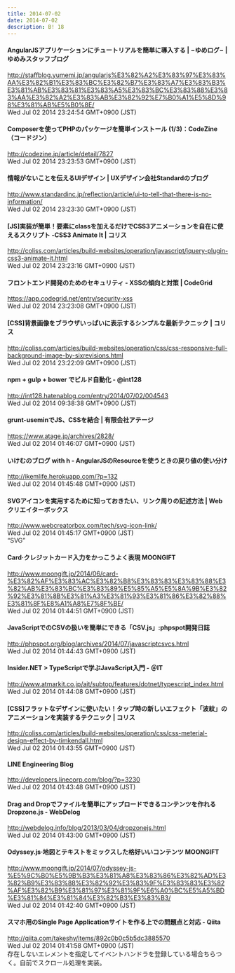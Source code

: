 ```yaml
---
title: 2014-07-02
date: 2014-07-02
description: B! 18
---
```


#### AngularJSアプリケーションにチュートリアルを簡単に導入する | −ゆめログ− | ゆめみスタッフブログ
http://staffblog.yumemi.jp/angularjs%E3%82%A2%E3%83%97%E3%83%AA%E3%82%B1%E3%83%BC%E3%82%B7%E3%83%A7%E3%83%B3%E3%81%AB%E3%83%81%E3%83%A5%E3%83%BC%E3%83%88%E3%83%AA%E3%82%A2%E3%83%AB%E3%82%92%E7%B0%A1%E5%8D%98%E3%81%AB%E5%B0%8E/<br>
Wed Jul 02 2014 23:24:54 GMT+0900 (JST)<br>


#### Composerを使ってPHPのパッケージを簡単インストール (1/3)：CodeZine（コードジン）
http://codezine.jp/article/detail/7827<br>
Wed Jul 02 2014 23:23:53 GMT+0900 (JST)<br>


#### 情報がないことを伝えるUIデザイン | UXデザイン会社Standardのブログ
http://www.standardinc.jp/reflection/article/ui-to-tell-that-there-is-no-information/<br>
Wed Jul 02 2014 23:23:30 GMT+0900 (JST)<br>


####   [JS]実装が簡単！要素にclassを加えるだけでCSS3アニメーションを自在に使えるスクリプト -CSS3 Animate It | コリス
http://coliss.com/articles/build-websites/operation/javascript/jquery-plugin-css3-animate-it.html<br>
Wed Jul 02 2014 23:23:16 GMT+0900 (JST)<br>


#### フロントエンド開発のためのセキュリティ - XSSの傾向と対策 | CodeGrid
https://app.codegrid.net/entry/security-xss<br>
Wed Jul 02 2014 23:23:08 GMT+0900 (JST)<br>


####   [CSS]背景画像をブラウザいっぱいに表示するシンプルな最新テクニック | コリス
http://coliss.com/articles/build-websites/operation/css/css-responsive-full-background-image-by-sixrevisions.html<br>
Wed Jul 02 2014 23:22:09 GMT+0900 (JST)<br>


#### npm + gulp + bower でビルド自動化 - @int128
http://int128.hatenablog.com/entry/2014/07/02/004543<br>
Wed Jul 02 2014 09:38:38 GMT+0900 (JST)<br>


#### grunt-useminでJS、CSSを結合 | 有限会社アテージ
https://www.atage.jp/archives/2828/<br>
Wed Jul 02 2014 01:46:07 GMT+0900 (JST)<br>


#### いけむのブログ with h - AngularJSのResourceを使うときの戻り値の使い分け
http://ikemlife.herokuapp.com/?p=132<br>
Wed Jul 02 2014 01:45:48 GMT+0900 (JST)<br>


#### SVGアイコンを実用するために知っておきたい、リンク周りの記述方法 | Webクリエイターボックス
http://www.webcreatorbox.com/tech/svg-icon-link/<br>
Wed Jul 02 2014 01:45:17 GMT+0900 (JST)<br>
“SVG”


#### Card·クレジットカード入力をかっこうよく表現 MOONGIFT
http://www.moongift.jp/2014/06/card-%E3%82%AF%E3%83%AC%E3%82%B8%E3%83%83%E3%83%88%E3%82%AB%E3%83%BC%E3%83%89%E5%85%A5%E5%8A%9B%E3%82%92%E3%81%8B%E3%81%A3%E3%81%93%E3%81%86%E3%82%88%E3%81%8F%E8%A1%A8%E7%8F%BE/<br>
Wed Jul 02 2014 01:44:51 GMT+0900 (JST)<br>


#### JavaScriptでのCSVの扱いを簡単にできる「CSV.js」:phpspot開発日誌
http://phpspot.org/blog/archives/2014/07/javascriptcsvcs.html<br>
Wed Jul 02 2014 01:44:43 GMT+0900 (JST)<br>


####  Insider.NET > TypeScriptで学ぶJavaScript入門 - ＠IT
http://www.atmarkit.co.jp/ait/subtop/features/dotnet/typescript_index.html<br>
Wed Jul 02 2014 01:44:08 GMT+0900 (JST)<br>


####   [CSS]フラットなデザインに使いたい！タップ時の新しいエフェクト「波紋」のアニメーションを実装するテクニック | コリス
http://coliss.com/articles/build-websites/operation/css/css-meterial-design-effect-by-timkendall.html<br>
Wed Jul 02 2014 01:43:55 GMT+0900 (JST)<br>


#### LINE Engineering Blog
http://developers.linecorp.com/blog/?p=3230<br>
Wed Jul 02 2014 01:43:48 GMT+0900 (JST)<br>


#### Drag and Dropでファイルを簡単にアップロードできるコンテンツを作れるDropzone.js - WebDelog
http://webdelog.info/blog/2013/03/04/dropzonejs.html<br>
Wed Jul 02 2014 01:43:00 GMT+0900 (JST)<br>


#### Odyssey.js·地図とテキストをミックスした格好いいコンテンツ MOONGIFT
http://www.moongift.jp/2014/07/odyssey-js-%E5%9C%B0%E5%9B%B3%E3%81%A8%E3%83%86%E3%82%AD%E3%82%B9%E3%83%88%E3%82%92%E3%83%9F%E3%83%83%E3%82%AF%E3%82%B9%E3%81%97%E3%81%9F%E6%A0%BC%E5%A5%BD%E3%81%84%E3%81%84%E3%82%B3%E3%83%B3/<br>
Wed Jul 02 2014 01:42:40 GMT+0900 (JST)<br>


#### スマホ用のSingle Page Applicationサイトを作る上での問題点と対応 - Qiita
http://qiita.com/takeshy/items/892c0b0c5b5dc3885570<br>
Wed Jul 02 2014 01:41:58 GMT+0900 (JST)<br>
存在しないエレメントを指定してイベントハンドラを登録している場合ちらつく。自前でスクロール処理を実装。


